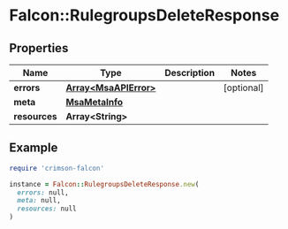 # Falcon::RulegroupsDeleteResponse

## Properties

| Name | Type | Description | Notes |
| ---- | ---- | ----------- | ----- |
| **errors** | [**Array&lt;MsaAPIError&gt;**](MsaAPIError.md) |  | [optional] |
| **meta** | [**MsaMetaInfo**](MsaMetaInfo.md) |  |  |
| **resources** | **Array&lt;String&gt;** |  |  |

## Example

```ruby
require 'crimson-falcon'

instance = Falcon::RulegroupsDeleteResponse.new(
  errors: null,
  meta: null,
  resources: null
)
```

